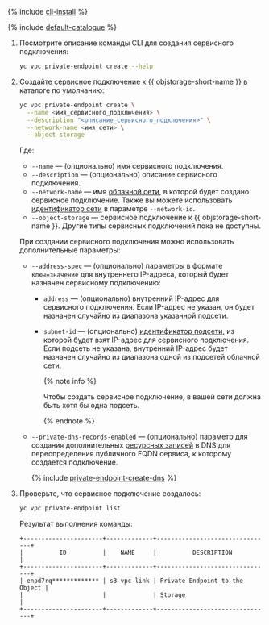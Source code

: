 {% include [cli-install](../../_includes/cli-install.md) %}

{% include [default-catalogue](../../_includes/default-catalogue.md) %}

1. Посмотрите описание команды CLI для создания сервисного подключения:

    ```bash
    yc vpc private-endpoint create --help
    ```

1. Создайте сервисное подключение к {{ objstorage-short-name }} в каталоге по умолчанию:

    ```bash
    yc vpc private-endpoint create \
      --name <имя_сервисного_подключения> \
      --description "<описание_сервисного_подключения>" \
      --network-name <имя_сети> \
      --object-storage 
    ```

    Где:

    * `--name` — (опционально) имя сервисного подключения.
    * `--description` — (опционально) описание сервисного подключения.
    * `--network-name` — имя [облачной сети](../../vpc/concepts/network.md#network), в которой будет создано сервисное подключение. Также вы можете использовать [идентификатор сети](../../vpc/operations/network-get-info.md) в параметре `--network-id`.
    * `--object-storage` — сервисное подключение к {{ objstorage-short-name }}. Другие типы сервисных подключений пока не доступны.

    При создании сервисного подключения можно использовать дополнительные параметры:

    * `--address-spec` — (опционально) параметры в формате `ключ=значение` для внутреннего IP-адреса, который будет назначен сервисному подключению:
      * `address` — (опционально) внутренний IP-адрес для сервисного подключения. Если IP-адрес не указан, он будет назначен случайно из диапазона указанной подсети.
      * `subnet-id` — (опционально) [идентификатор подсети](../../vpc/operations/subnet-get-info.md), из которой будет взят IP-адрес для сервисного подключения. Если подсеть не указана, внутренний IP-адрес будет назначен случайно из диапазона одной из подсетей облачной сети.

        {% note info %}

        Чтобы создать сервисное подключение, в вашей сети должна быть хотя бы одна подсеть.

        {% endnote %}

    * `--private-dns-records-enabled` — (опционально) параметр для создания дополнительных [ресурсных записей](../../dns/concepts/resource-record.md) в DNS для переопределения публичного FQDN сервиса, к которому создается подключение.

      {% include [private-endpoint-create-dns](private-endpoint-create-dns.md) %}

1. Проверьте, что сервисное подключение создалось:

    ```bash
    yc vpc private-endpoint list
    ```
    
    Результат выполнения команды:

    ```text
    +----------------------+-------------+--------------------------------+
    |          ID          |    NAME     |          DESCRIPTION           |
    +----------------------+-------------+--------------------------------+
    | enpd7rq************* | s3-vpc-link | Private Endpoint to the Object |
    |                      |             | Storage                        |
    +----------------------+-------------+--------------------------------+
    ```

